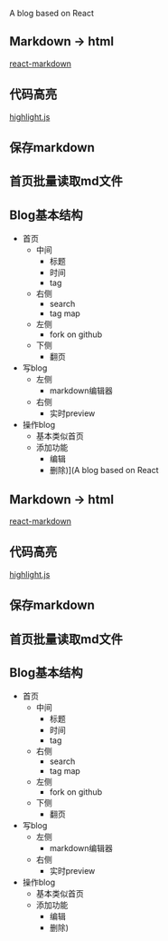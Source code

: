 A blog based on React

## Markdown -> html
[react-markdown](https://github.com/rexxars/react-markdown#readme)

## 代码高亮
[highlight.js](https://github.com/highlightjs/highlight.js)

## 保存markdown

## 首页批量读取md文件

## Blog基本结构

- 首页
  - 中间
    - 标题
    - 时间
    - tag
  - 右侧
    - search
    - tag map
  - 左侧
    - fork on github
  - 下侧
    - 翻页
- 写blog
  - 左侧
    - markdown编辑器
  - 右侧
    - 实时preview
- 操作blog
  - 基本类似首页
  - 添加功能
    - 编辑
    - 删除)](A blog based on React

## Markdown -> html
[react-markdown](https://github.com/rexxars/react-markdown#readme)

## 代码高亮
[highlight.js](https://github.com/highlightjs/highlight.js)

## 保存markdown

## 首页批量读取md文件

## Blog基本结构

- 首页
  - 中间
    - 标题
    - 时间
    - tag
  - 右侧
    - search
    - tag map
  - 左侧
    - fork on github
  - 下侧
    - 翻页
- 写blog
  - 左侧
    - markdown编辑器
  - 右侧
    - 实时preview
- 操作blog
  - 基本类似首页
  - 添加功能
    - 编辑
    - 删除)